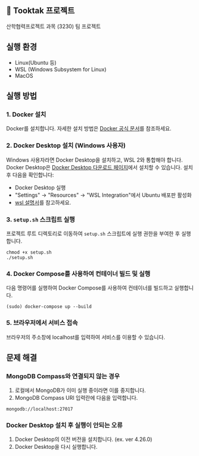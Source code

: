 ## 👏 Tooktak 프로젝트
산학협력프로젝트 과목 (3230) 팀 프로젝트

## 실행 환경
- Linux(Ubuntu 등)
- WSL (Windows Subsystem for Linux)
- MacOS

## 실행 방법
### 1. Docker 설치
Docker를 설치합니다. 자세한 설치 방법은 [Docker 공식 문서](https://docs.docker.com/engine/install/)를 참조하세요.

### 2. Docker Desktop 설치 (Windows 사용자)
Windows 사용자라면 Docker Desktop을 설치하고, WSL 2와 통합해야 합니다. Docker Desktop은 [Docker Desktop 다운로드 페이지](https://www.docker.com/products/docker-desktop)에서 설치할 수 있습니다. 설치 후 다음을 확인합니다:
- Docker Desktop 실행
- "Settings" -> "Resources" -> "WSL Integration"에서 Ubuntu 배포판 활성화
- [wsl 설명서](https://learn.microsoft.com/ko-kr/windows/wsl/tutorials/wsl-containers)를 참고하세요.

### 3. `setup.sh` 스크립트 실행
프로젝트 루트 디렉토리로 이동하여 `setup.sh` 스크립트에 실행 권한을 부여한 후 실행합니다.
```
chmod +x setup.sh
./setup.sh
```

### 4. Docker Compose를 사용하여 컨테이너 빌드 및 실행
다음 명령어를 실행하여 Docker Compose를 사용하여 컨테이너를 빌드하고 실행합니다.
```
(sudo) docker-compose up --build
```

### 5. 브라우저에서 서비스 접속
브라우저의 주소창에 localhost를 입력하여 서비스를 이용할 수 있습니다.

## 문제 해결
### MongoDB Compass와 연결되지 않는 경우
1. 로컬에서 MongoDB가 이미 실행 중이라면 이를 중지합니다.
2. MongoDB Compass URI 입력란에 다음을 입력합니다.
```
mongodb://localhost:27017
```
### Docker Desktop 설치 후 실행이 안되는 오류   
1. Docker Desktop의 이전 버전을 설치합니다. (ex. ver 4.26.0)
2. Docker Desktop을 다시 실행합니다.
